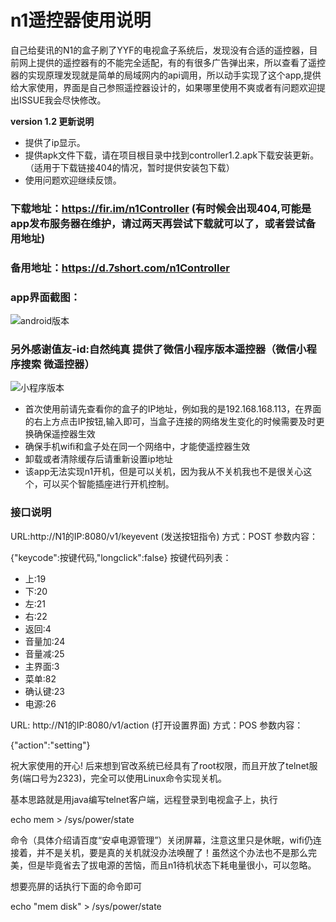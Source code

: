 # n1遥控器使用说明

自己给斐讯的N1的盒子刷了YYF的电视盒子系统后，发现没有合适的遥控器，目前网上提供的遥控器有的不能完全适配，有的有很多广告弹出来，所以查看了遥控器的实现原理发现就是简单的局域网内的api调用，所以动手实现了这个app,提供给大家使用，界面是自己参照遥控器设计的，如果哪里使用不爽或者有问题欢迎提出ISSUE我会尽快修改。

 **version 1.2 更新说明** 
 - 提供了ip显示。
 - 提供apk文件下载，请在项目根目录中找到controller1.2.apk下载安装更新。（适用于下载链接404的情况，暂时提供安装包下载）
 - 使用问题欢迎继续反馈。

### 下载地址：https://fir.im/n1Controller (有时候会出现404,可能是app发布服务器在维护，请过两天再尝试下载就可以了，或者尝试备用地址)
### 备用地址：https://d.7short.com/n1Controller

### app界面截图：

![android版本](https://i.loli.net/2020/02/01/8Zzf6aTSr1MAWiv.png)

### 另外感谢值友-id:自然纯真 提供了微信小程序版本遥控器（微信小程序搜索 微遥控器）

![小程序版本](https://i.loli.net/2020/04/23/NLE7bFwhrZ4nDM8.png)

- 首次使用前请先查看你的盒子的IP地址，例如我的是192.168.168.113，在界面的右上方点击IP按钮,输入即可，当盒子连接的网络发生变化的时候需要及时更换确保遥控器生效
- 确保手机wifi和盒子处在同一个网络中，才能使遥控器生效
- 卸载或者清除缓存后请重新设置ip地址
- 该app无法实现n1开机，但是可以关机，因为我从不关机我也不是很关心这个，可以买个智能插座进行开机控制。


### 接口说明

URL:http://N1的IP:8080/v1/keyevent  (发送按钮指令)
方式：POST
参数内容：

{"keycode":按键代码,"longclick":false}
按键代码列表：

- 上:19
- 下:20
- 左:21
- 右:22
- 返回:4
- 音量加:24
- 音量减:25
- 主界面:3
- 菜单:82
- 确认键:23
- 电源:26

URL: http://N1的IP:8080/v1/action (打开设置界面)
方式：POS
参数内容：

{"action":"setting"}


祝大家使用的开心!
后来想到官改系统已经具有了root权限，而且开放了telnet服务(端口号为2323)，完全可以使用Linux命令实现关机。

基本思路就是用java编写telnet客户端，远程登录到电视盒子上，执行

echo mem > /sys/power/state

命令（具体介绍请百度“安卓电源管理”）关闭屏幕，注意这里只是休眠，wifi仍连接着，并不是关机，要是真的关机就没办法唤醒了！虽然这个办法也不是那么完美，但是毕竟省去了拔电源的苦恼，而且n1待机状态下耗电量很小，可以忽略。

想要亮屏的话执行下面的命令即可

echo "mem disk" > /sys/power/state
